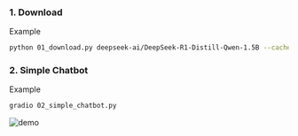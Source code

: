 ### 1. Download

Example

```bash
python 01_download.py deepseek-ai/DeepSeek-R1-Distill-Qwen-1.5B --cache_dir deepseek
```

### 2. Simple Chatbot

Example

```bash
gradio 02_simple_chatbot.py
```
![demo](.asset/simple_chatbot.gif)